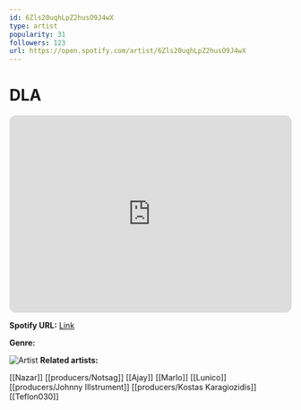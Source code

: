 ```yaml
---
id: 6Zls20uqhLpZ2husO9J4wX
type: artist
popularity: 31
followers: 123
url: https://open.spotify.com/artist/6Zls20uqhLpZ2husO9J4wX
---
```

# DLA

<iframe style="border-radius:12px" src="https://open.spotify.com/embed/artist/6Zls20uqhLpZ2husO9J4wX" width="100%" height="352" frameBorder="0" allowfullscreen="" allow="autoplay; clipboard-write; encrypted-media; fullscreen; picture-in-picture" loading="lazy"></iframe>

**Spotify URL:** [Link](https://open.spotify.com/artist/6Zls20uqhLpZ2husO9J4wX)

**Genre:** 

![Artist](https://i.scdn.co/image/ab6761610000e5eb74a29814c51677d43503fdd2)
**Related artists:**

[[Nazar]]
[[producers/Notsag]]
[[Ajay]]
[[Marlo]]
[[Lunico]]
[[producers/Johnny Illstrument]]
[[producers/Kostas Karagiozidis]]
[[Teflon030]]
